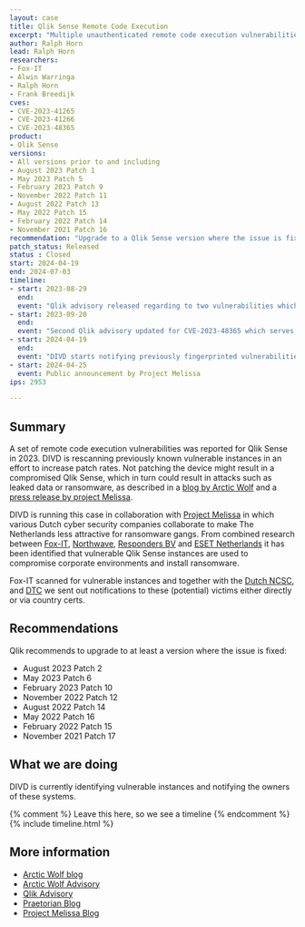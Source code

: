 ```yaml
---
layout: case
title: Qlik Sense Remote Code Execution
excerpt: "Multiple unauthenticated remote code execution vulnerabilities in Qlik Sense"
author: Ralph Horn
lead: Ralph Horn
researchers:
- Fox-IT
- Alwin Warringa
- Ralph Horn
- Frank Breedijk
cves:
- CVE-2023-41265
- CVE-2023-41266
- CVE-2023-48365
product: 
- Qlik Sense
versions: 
- All versions prior to and including
- August 2023 Patch 1
- May 2023 Patch 5
- February 2023 Patch 9
- November 2022 Patch 11
- August 2022 Patch 13
- May 2022 Patch 15
- February 2022 Patch 14
- November 2021 Patch 16
recommendation: "Upgrade to a Qlik Sense version where the issue is fixed. The issue is fixed in the following versions: August 2023 Patch 1, May 2023 Patch 5, February 2023 Patch 9,November 2022 Patch 11,August 2022 Patch 13, May 2022 Patch 15, February 2022 Patch 14, November 2021 Patch 16"
patch_status: Released
status : Closed
start: 2024-04-19
end: 2024-07-03
timeline:
- start: 2023-08-29
  end:
  event: "Qlik advisory released regarding to two vulnerabilities which result in a remote code execution vulnerability when combined."
- start: 2023-09-20
  end:
  event: "Second Qlik advisory updated for CVE-2023-48365 which serves as a bypass for the previous two CVE's"
- start: 2024-04-19
  end:
  event: "DIVD starts notifying previously fingerprinted vulnerabilities."
- start: 2024-04-25
  event: Public announcement by Project Melissa
ips: 2953

---
```

## Summary

A set of remote code execution vulnerabilities was reported for Qlik Sense in 2023. DIVD is rescanning previously known vulnerable instances in an effort to increase patch rates. Not patching the device might result in a compromised Qlik Sense, which in turn could result in attacks such as leaked data or ransomware, as described in a [blog by Arctic Wolf](https://arcticwolf.com/resources/blog/qlik-sense-exploited-in-cactus-ransomware-campaign/) and a [press release by project Melissa](https://cyberveilignederland.nl/actueel/persbericht-samenwerkingsverband-melissa-vindt-diverse-nederlandse-slachtoffers-van-ransomwaregroepering-cactus).

DIVD is running this case in collaboration with [Project Melissa](https://www.ncsc.nl/actueel/nieuws/2023/oktober/3/melissa-samenwerkingsverband-ransomwarebestrijding) in which various Dutch cyber security companies collaborate to make The Netherlands less attractive for ransomware gangs. From combined research between [Fox-IT](https://blog.fox-it.com/2024/04/25/sifting-through-the-spines-identifying-potential-cactus-ransomware-victims/), [Northwave](https://northwave-cybersecurity.com/whitepapers-articles/pricksense-how-cactus-exploits-qlik-sense), [Responders BV](https://www.responders.nu/) and [ESET Netherlands](https://www.eset.com/nl/) it has been identified that vulnerable Qlik Sense instances are used to compromise corporate environments and install ransomware.

Fox-IT scanned for vulnerable instances and together with the [Dutch NCSC](https://ncsc.nl), and [DTC](https://www.digitaltrustcenter.nl/) we sent out notifications to these (potential) victims either directly or via country certs.

## Recommendations

Qlik recommends to upgrade to at least a version where the issue is fixed:
* August 2023 Patch 2 
* May 2023 Patch 6 
* February 2023 Patch 10 
* November 2022 Patch 12 
* August 2022 Patch 14 
* May 2022 Patch 16 
* February 2022 Patch 15 
* November 2021 Patch 17 


## What we are doing

DIVD is currently identifying vulnerable instances and notifying the owners of these systems.

{% comment %}  Leave this here, so we see a timeline {% endcomment %}
{% include timeline.html %}

## More information
* [Arctic Wolf blog](https://arcticwolf.com/resources/blog/qlik-sense-exploited-in-cactus-ransomware-campaign/)
* [Arctic Wolf Advisory](https://arcticwolf.com/resources/blog/cve-2023-41265-cve-2023-41266-cve-2023-48365/)
* [Qlik Advisory](https://community.qlik.com/t5/Official-Support-Articles/Critical-Security-fixes-for-Qlik-Sense-Enterprise-for-Windows/ta-p/2120325)
* [Praetorian Blog](https://www.praetorian.com/blog/doubleqlik-bypassing-the-original-fix-for-cve-2023-41265/)
* [Project Melissa Blog](https://cyberveilignederland.nl/actueel/persbericht-samenwerkingsverband-melissa-vindt-diverse-nederlandse-slachtoffers-van-ransomwaregroepering-cactus)
